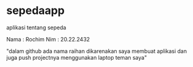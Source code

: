 # sepedaapp
aplikasi tentang sepeda

Nama  : Rochim
Nim   : 20.22.2432

"dalam github ada nama raihan dikarenakan saya membuat aplikasi dan juga push projectnya menggunakan laptop teman saya"

